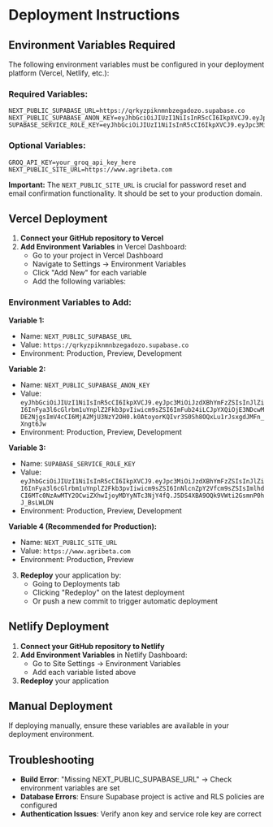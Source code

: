 # Deployment Instructions

## Environment Variables Required

The following environment variables must be configured in your deployment platform (Vercel, Netlify, etc.):

### Required Variables:
```
NEXT_PUBLIC_SUPABASE_URL=https://qrkyzpiknmnbzegadozo.supabase.co
NEXT_PUBLIC_SUPABASE_ANON_KEY=eyJhbGciOiJIUzI1NiIsInR5cCI6IkpXVCJ9.eyJpc3MiOiJzdXBhYmFzZSIsInJlZiI6InFya3l6cGlrbm1uYnplZ2Fkb3pvIiwicm9sZSI6ImFub24iLCJpYXQiOjE3NDcwMDE2NjgsImV4cCI6MjA2MjU3NzY2OH0.k0AtoyorKQIvr3S0Sh8OQxLu1rJsxgdJMFn_Xngt6Jw
SUPABASE_SERVICE_ROLE_KEY=eyJhbGciOiJIUzI1NiIsInR5cCI6IkpXVCJ9.eyJpc3MiOiJzdXBhYmFzZSIsInJlZiI6InFya3l6cGlrbm1uYnplZ2Fkb3pvIiwicm9sZSI6InNlcnZpY2Vfcm9sZSIsImlhdCI6MTc0NzAwMTY2OCwiZXhwIjoyMDYyNTc3NjY4fQ.J5DS4XBA9OQk9VWti2GsmnP0hJ_BsLWLDN
```

### Optional Variables:
```
GROQ_API_KEY=your_groq_api_key_here
NEXT_PUBLIC_SITE_URL=https://www.agribeta.com
```

**Important:** The `NEXT_PUBLIC_SITE_URL` is crucial for password reset and email confirmation functionality. It should be set to your production domain.

## Vercel Deployment

1. **Connect your GitHub repository to Vercel**
2. **Add Environment Variables** in Vercel Dashboard:
   - Go to your project in Vercel Dashboard
   - Navigate to Settings → Environment Variables
   - Click "Add New" for each variable
   - Add the following variables:

### Environment Variables to Add:

**Variable 1:**
- Name: `NEXT_PUBLIC_SUPABASE_URL`
- Value: `https://qrkyzpiknmnbzegadozo.supabase.co`
- Environment: Production, Preview, Development

**Variable 2:**
- Name: `NEXT_PUBLIC_SUPABASE_ANON_KEY`
- Value: `eyJhbGciOiJIUzI1NiIsInR5cCI6IkpXVCJ9.eyJpc3MiOiJzdXBhYmFzZSIsInJlZiI6InFya3l6cGlrbm1uYnplZ2Fkb3pvIiwicm9sZSI6ImFub24iLCJpYXQiOjE3NDcwMDE2NjgsImV4cCI6MjA2MjU3NzY2OH0.k0AtoyorKQIvr3S0Sh8OQxLu1rJsxgdJMFn_Xngt6Jw`
- Environment: Production, Preview, Development

**Variable 3:**
- Name: `SUPABASE_SERVICE_ROLE_KEY`
- Value: `eyJhbGciOiJIUzI1NiIsInR5cCI6IkpXVCJ9.eyJpc3MiOiJzdXBhYmFzZSIsInJlZiI6InFya3l6cGlrbm1uYnplZ2Fkb3pvIiwicm9sZSI6InNlcnZpY2Vfcm9sZSIsImlhdCI6MTc0NzAwMTY2OCwiZXhwIjoyMDYyNTc3NjY4fQ.J5DS4XBA9OQk9VWti2GsmnP0hJ_BsLWLDN`
- Environment: Production, Preview, Development

**Variable 4 (Recommended for Production):**
- Name: `NEXT_PUBLIC_SITE_URL`
- Value: `https://www.agribeta.com`
- Environment: Production, Preview

3. **Redeploy** your application by:
   - Going to Deployments tab
   - Clicking "Redeploy" on the latest deployment
   - Or push a new commit to trigger automatic deployment

## Netlify Deployment

1. **Connect your GitHub repository to Netlify**
2. **Add Environment Variables** in Netlify Dashboard:
   - Go to Site Settings → Environment Variables
   - Add each variable listed above
3. **Redeploy** your application

## Manual Deployment

If deploying manually, ensure these variables are available in your deployment environment.

## Troubleshooting

- **Build Error**: "Missing NEXT_PUBLIC_SUPABASE_URL" → Check environment variables are set
- **Database Errors**: Ensure Supabase project is active and RLS policies are configured
- **Authentication Issues**: Verify anon key and service role key are correct
